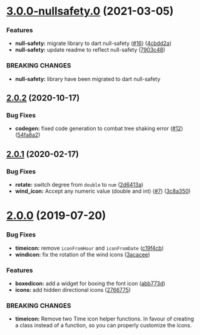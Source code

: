 # [3.0.0-nullsafety.0](https://github.com/worldturtlemedia/weather_icons/compare/v2.0.2...v3.0.0-nullsafety.0) (2021-03-05)

### Features

* **null-safety:** migrate library to dart null-safety ([#16](https://github.com/worldturtlemedia/weather_icons/issues/16)) ([4cbdd2a](https://github.com/worldturtlemedia/weather_icons/commit/4cbdd2a))
* **null-safety:** update readme to reflect null-safety ([7903c48](https://github.com/worldturtlemedia/weather_icons/commit/7903c48))


### BREAKING CHANGES

* **null-safety:** library have been migrated to dart null-safety

## [2.0.2](https://github.com/worldturtlemedia/weather_icons/compare/v2.0.1...v2.0.2) (2020-10-17)


### Bug Fixes

* **codegen:** fixed code generation to combat tree shaking error ([#12](https://github.com/worldturtlemedia/weather_icons/issues/12)) ([54fa8a2](https://github.com/worldturtlemedia/weather_icons/commit/54fa8a2))


## [2.0.1](https://github.com/worldturtlemedia/weather_icons/compare/v2.0.0...v2.0.1) (2020-02-17)


### Bug Fixes

* **rotate:** switch degree from `double` to `num` ([2d6413a](https://github.com/worldturtlemedia/weather_icons/commit/2d6413a))
* **wind_icon:** Accept any numeric value (double and int) ([#7](https://github.com/worldturtlemedia/weather_icons/issues/7)) ([3c8a350](https://github.com/worldturtlemedia/weather_icons/commit/3c8a350))



# [2.0.0](https://github.com/worldturtlemedia/weather_icons/compare/v1.0.1...v2.0.0) (2019-07-20)


### Bug Fixes

* **timeicon:** remove `iconFromHour` and `iconFromDate` ([c19f4cb](https://github.com/worldturtlemedia/weather_icons/commit/c19f4cb))
* **windicon:** fix the rotation of the wind icons ([3acacee](https://github.com/worldturtlemedia/weather_icons/commit/3acacee))


### Features

* **boxedicon:** add a widget for boxing the font icon ([abb773d](https://github.com/worldturtlemedia/weather_icons/commit/abb773d))
* **icons:** add hidden directional icons ([2766775](https://github.com/worldturtlemedia/weather_icons/commit/2766775))


### BREAKING CHANGES

* **timeicon:** Remove two Time icon helper functions.  In favour of creating a class instead of a
function, so you can properly customize the icons.
